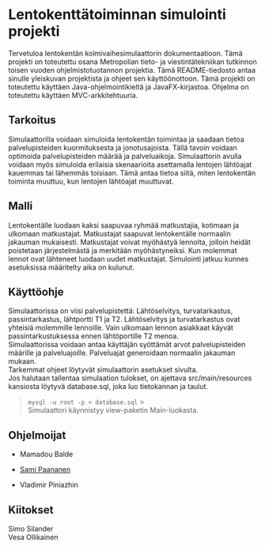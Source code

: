 # Lentokenttätoiminnan simulointi projekti

Tervetuloa lentokentän kolmivaihesimulaattorin dokumentaatioon. Tämä projekti on toteutettu osana Metropolian tieto- ja viestintätekniikan
tutkinnon toisen vuoden ohjelmistotuotannon projektia. Tämä README-tiedosto antaa sinulle yleiskuvan projektista ja ohjeet sen käyttöönottoon.
Tämä projekti on toteutettu käyttäen Java-ohjelmointikieltä ja JavaFX-kirjastoa. Ohjelma on toteutettu käyttäen MVC-arkkitehtuuria.

## Tarkoitus

Simulaattorilla voidaan simuloida lentokentän toimintaa ja saadaan tietoa palvelupisteiden kuormituksesta ja jonotusajoista. Tällä tavoin voidaan
optimoida palvelupisteiden määrää ja palveluaikoja. Simulaattorin avulla voidaan myös simuloida erilaisia skenaarioita asettamalla lentojen lähtöajat
kauemmas tai lähemmäs toisiaan. Tämä antaa tietoa siitä, miten lentokentän toiminta muuttuu, kun lentojen lähtöajat muuttuvat.

## Malli

Lentokentälle luodaan kaksi saapuvaa ryhmää matkustajia, kotimaan ja ulkomaan matkustajat. Matkustajat saapuvat lentokentälle normaalin jakauman mukaisesti.
Matkustajat voivat myöhästyä lennolta, jolloin heidät poistetaan järjestelmästä ja merkitään myöhästyneiksi. Kun molemmat lennot ovat lähteneet luodaan uudet matkustajat.
Simulointi jatkuu kunnes asetuksissa määritelty aika on kulunut.

## Käyttöohje

Simulaattorissa on viisi palvelupistettä: Lähtöselvitys, turvatarkastus, passintarkastus, lähtportti T1 ja T2. Lähtöselvitys ja turvatarkastus ovat yhteisiä molemmille lennoille.
Vain ulkomaan lennon asiakkaat käyvät passintarkustuksessa ennen lähtöportille T2 menoa.  
Simulaattorissa voidaan antaa käyttäjän syöttämät arvot palvelupisteiden määrille ja palveluajoille. Palveluajat generoidaan normaalin jakauman mukaan.  
Tarkemmat ohjeet löytyvät simulaattorin asetukset sivulta.  
Jos halutaan tallentaa simulaation tulokset, on ajettava src/main/resources kansiosta löytyvä database.sql, joka luo tietokannan ja taulut.   
> ``` mysql -u root -p < database.sql ```  >   
Simulaattori käynnistyy view-paketin Main-luokasta. 

## Ohjelmoijat
- Mamadou Balde

- [Sami Paananen](
    https://users.metropolia.fi/~samipaan/CV/
)
- Vladimir Piniazhin

## Kiitokset
Simo Silander  
Vesa Ollikainen




